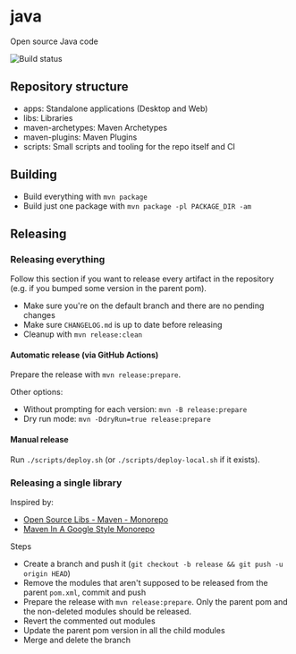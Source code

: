 # java
Open source Java code

![Build status](https://github.com/ngeor/java/actions/workflows/maven.yml/badge.svg)

## Repository structure

- apps: Standalone applications (Desktop and Web)
- libs: Libraries
- maven-archetypes: Maven Archetypes
- maven-plugins: Maven Plugins
- scripts: Small scripts and tooling for the repo itself and CI

## Building

- Build everything with `mvn package`
- Build just one package with `mvn package -pl PACKAGE_DIR -am`

## Releasing

### Releasing everything

Follow this section if you want to release every artifact in the repository
(e.g. if you bumped some version in the parent pom).

- Make sure you're on the default branch and there are no pending changes
- Make sure `CHANGELOG.md` is up to date before releasing
- Cleanup with `mvn release:clean`

#### Automatic release (via GitHub Actions)

Prepare the release with `mvn release:prepare`.

Other options:

- Without prompting for each version: `mvn -B release:prepare`
- Dry run mode: `mvn -DdryRun=true release:prepare`

#### Manual release

Run `./scripts/deploy.sh` (or `./scripts/deploy-local.sh` if it exists).

### Releasing a single library

Inspired by:

- [Open Source Libs - Maven - Monorepo](https://opensourcelibs.com/lib/logiball-monorepo)
- [Maven In A Google Style Monorepo](https://paulhammant.com/2017/01/27/maven-in-a-google-style-monorepo/)

Steps

- Create a branch and push it (`git checkout -b release && git push -u origin HEAD`)
- Remove the modules that aren't supposed to be released from the parent `pom.xml`, commit and push
- Prepare the release with `mvn release:prepare`. Only the parent pom and the non-deleted modules should be released.
- Revert the commented out modules
- Update the parent pom version in all the child modules
- Merge and delete the branch
